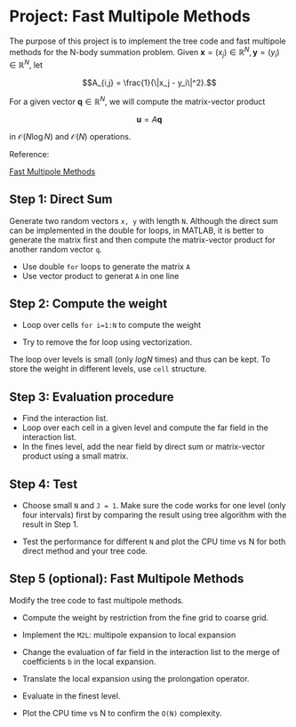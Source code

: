 # Project: Fast Multipole Methods

The purpose of this project is to implement the tree code and fast multipole
methods for the N-body summation problem. Given $\boldsymbol x = (x_j)\in \mathbb R^N, \boldsymbol y = (y_i)\in \mathbb R^N$, let 

$$A_{i,j} = \frac{1}{\|x_j - y_i\|^2}.$$ 

For a given vector $\boldsymbol q \in \mathbb R^N$, we will compute the matrix-vector product

$$\boldsymbol u = A \boldsymbol q$$ 

in $\mathcal O(N\log N)$ and $\mathcal O(N)$ operations.

Reference: 

[Fast Multipole Methods](http://math.uci.edu/~chenlong/226/FMMsimple.pdf)

## Step 1: Direct Sum

Generate two random vectors `x, y` with length `N`. Although the direct sum
can be implemented in the double for loops, in MATLAB, it is better to
generate the matrix first and then compute the matrix-vector product for
another random vector `q`.

- Use double `for` loops to generate the matrix `A`
- Use vector product to generat `A` in one line

## Step 2: Compute the weight

- Loop over cells `for i=1:N` to compute the weight

- Try to remove the for loop using vectorization. 

The loop over levels is small (only $log N$ times) and thus can be kept. To store the weight in different levels, use `cell` structure. 

## Step 3: Evaluation procedure

- Find the interaction list. 
- Loop over each cell in a given level and compute the far field in the interaction list. 
- In the fines level, add the near field by direct sum or matrix-vector product using a small matrix.

## Step 4: Test

- Choose small `N` and `J = 1`. Make sure the code works for one level (only four intervals) first by comparing the result using tree algorithm with the result in Step 1.

- Test the performance for different `N` and plot the CPU time vs N for both direct method and your tree code.

## Step 5 (optional): Fast Multipole Methods

Modify the tree code to fast multipole methods.

- Compute the weight by restriction from the fine grid to coarse grid.

- Implement the `M2L`: multipole expansion to local expansion

- Change the evaluation of far field in the interaction list to the merge of coefficients `b` in the local expansion.

- Translate the local expansion using the prolongation operator.

- Evaluate in the finest level.

- Plot the CPU time vs N to confirm the `O(N)` complexity.
